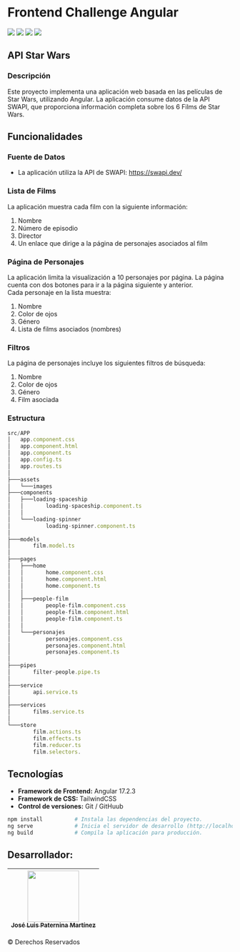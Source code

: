 # Frontend Challenge Angular

<p>
    <img src="https://img.shields.io/badge/STATUS-TERMINADO-green">
    <img src="https://img.shields.io/badge/Angular-17.2.3-red">
    <img src="https://img.shields.io/badge/TailwindCSS-blue">
    <img src="https://img.shields.io/badge/Git/GitHub-black">
</p>

## API Star Wars

### Descripción

Este proyecto implementa una aplicación web basada en las películas de Star Wars, utilizando Angular. La aplicación consume datos de la API SWAPI, que proporciona información completa sobre los 6 Films de Star Wars.

## Funcionalidades

### Fuente de Datos

- La aplicación utiliza la API de SWAPI: https://swapi.dev/

### Lista de Films

La aplicación muestra cada film con la siguiente información:

1. Nombre
2. Número de episodio
3. Director
4. Un enlace que dirige a la página de personajes asociados al film

### Página de Personajes

La aplicación limita la visualización a 10 personajes por página. La página cuenta con dos botones para ir a la página siguiente y anterior. <br />
Cada personaje en la lista muestra:

1. Nombre
2. Color de ojos
3. Género
4. Lista de films asociados (nombres)

### Filtros

La página de personajes incluye los siguientes filtros de búsqueda:

1. Nombre
2. Color de ojos
3. Género
4. Film asociada

### Estructura

```javascript
src/APP
│   app.component.css
│   app.component.html
│   app.component.ts
│   app.config.ts
│   app.routes.ts
│
├───assets
│   └───images
├───components
│   ├───loading-spaceship
│   │       loading-spaceship.component.ts
│   │
│   └───loading-spinner
│           loading-spinner.component.ts
│
├───models
│       film.model.ts
│
├───pages
│   ├───home
│   │       home.component.css
│   │       home.component.html
│   │       home.component.ts
│   │
│   ├───people-film
│   │       people-film.component.css
│   │       people-film.component.html
│   │       people-film.component.ts
│   │
│   └───personajes
│           personajes.component.css
│           personajes.component.html
│           personajes.component.ts
│
├───pipes
│       filter-people.pipe.ts
│
├───service
│       api.service.ts
│
├───services
│       films.service.ts
│
└───store
        film.actions.ts
        film.effects.ts
        film.reducer.ts
        film.selectors.
```

## Tecnologías

- **Framework de Frontend:** Angular 17.2.3
- **Framework de CSS:** TailwindCSS
- **Control de versiones:** Git / GitHuub

```bash
npm install          # Instala las dependencias del proyecto.
ng serve             # Inicia el servidor de desarrollo (http://localhost:4200/).
ng build             # Compila la aplicación para producción.

```

## Desarrollador:

| [<img src="https://avatars.githubusercontent.com/u/120583187?v=4" width=115><br><sub>José Luis Paternina Martínez</sub>](https://github.com/JosePater)
|:------------------------------------------------------------------------------------------------------------------------------------------------------:|

© Derechos Reservados
